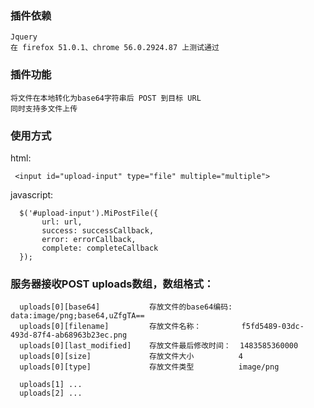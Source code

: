 ### 插件依赖
    Jquery
    在 firefox 51.0.1、chrome 56.0.2924.87 上测试通过

### 插件功能
    将文件在本地转化为base64字符串后 POST 到目标 URL
    同时支持多文件上传
 
    
### 使用方式
  html:
  
     <input id="upload-input" type="file" multiple="multiple">
  
  javascript: 
  
      $('#upload-input').MiPostFile({
           url: url,
           success: successCallback,
           error: errorCallback,
           complete: completeCallback
      });
 
### 服务器接收POST uploads数组，数组格式：
      uploads[0][base64]           存放文件的base64编码:  data:image/png;base64,uZfgTA==
      uploads[0][filename]         存放文件名称：         f5fd5489-03dc-493d-87f4-ab68963b23ec.png
      uploads[0][last_modified]    存放文件最后修改时间：  1483585360000
      uploads[0][size]             存放文件大小          4
      uploads[0][type]             存放文件类型          image/png
     
      uploads[1] ...
      uploads[2] ...
